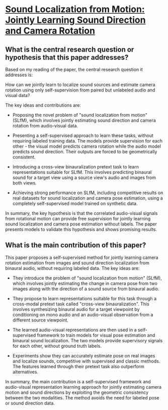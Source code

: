 # [Sound Localization from Motion: Jointly Learning Sound Direction and   Camera Rotation](https://arxiv.org/abs/2303.11329)

## What is the central research question or hypothesis that this paper addresses?

 Based on my reading of the paper, the central research question it addresses is: 

How can we jointly learn to localize sound sources and estimate camera rotation using only self-supervision from paired but unlabeled audio and visual data?

The key ideas and contributions are:

- Proposing the novel problem of "sound localization from motion" (SLfM), which involves jointly estimating sound direction and camera rotation from audio-visual data. 

- Presenting a self-supervised approach to learn these tasks, without requiring labeled training data. The models provide supervision for each other - the visual model predicts camera rotation while the audio model predicts sound direction. Their outputs are forced to be geometrically consistent.

- Introducing a cross-view binauralization pretext task to learn representations suitable for SLfM. This involves predicting binaural sound for a target view using a source view's audio and images from both views.

- Achieving strong performance on SLfM, including competitive results on real datasets for sound localization and camera pose estimation, using a completely self-supervised model trained on synthetic data.

In summary, the key hypothesis is that the correlated audio-visual signals from rotational motion can provide free supervision for jointly learning sound localization and camera pose estimation without labels. The paper presents models to validate this hypothesis and shows promising results.


## What is the main contribution of this paper?

 This paper proposes a self-supervised method for jointly learning camera rotation estimation from images and sound direction localization from binaural audio, without requiring labeled data. The key ideas are:

- They introduce the problem of "sound localization from motion" (SLfM), which involves jointly estimating the change in camera pose from two images along with the direction of a sound source from binaural audio. 

- They propose to learn representations suitable for this task through a cross-modal pretext task called "cross-view binauralization". This involves synthesizing binaural audio for a target viewpoint by conditioning on mono audio and an audio-visual observation from a different source viewpoint.

- The learned audio-visual representations are then used in a self-supervised framework to train models for visual pose estimation and binaural sound localization. The two models provide supervisory signals for each other, without ground truth labels.

- Experiments show they can accurately estimate pose on real images and localize sounds, competitive with supervised and classic methods. The features learned through their pretext task also outperform alternatives.

In summary, the main contribution is a self-supervised framework and audio-visual representation learning approach for jointly estimating camera motion and sound directions by exploiting the geometric consistency between the two modalities. The method avoids the need for labeled pose or sound direction data.
